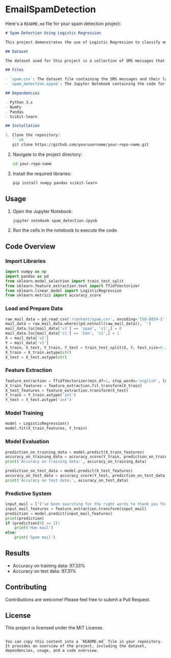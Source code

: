 # EmailSpamDetection
Here's a `README.md` file for your spam detection project:

```markdown
# Spam Detection Using Logistic Regression

This project demonstrates the use of Logistic Regression to classify emails as spam or ham (non-spam) using the TF-IDF vectorization technique.

## Dataset

The dataset used for this project is a collection of SMS messages that have been classified as either "spam" or "ham".

## Files

- `spam.csv`: The dataset file containing the SMS messages and their labels.
- `spam_detection.ipynb`: The Jupyter Notebook containing the code for the project.

## Dependencies

- Python 3.x
- NumPy
- Pandas
- Scikit-learn

## Installation

1. Clone the repository:
   ```sh
   git clone https://github.com/yourusername/your-repo-name.git
   ```
2. Navigate to the project directory:
   ```sh
   cd your-repo-name
   ```
3. Install the required libraries:
   ```sh
   pip install numpy pandas scikit-learn
   ```

## Usage

1. Open the Jupyter Notebook:
   ```sh
   jupyter notebook spam_detection.ipynb
   ```
2. Run the cells in the notebook to execute the code.

## Code Overview

### Import Libraries
```python
import numpy as np
import pandas as pd
from sklearn.model_selection import train_test_split
from sklearn.feature_extraction.text import TfidfVectorizer
from sklearn.linear_model import LogisticRegression
from sklearn.metrics import accuracy_score
```

### Load and Prepare Data
```python
raw_mail_data = pd.read_csv('/content/spam.csv', encoding='ISO-8859-1')
mail_data = raw_mail_data.where((pd.notnull(raw_mail_data)), '')
mail_data.loc[mail_data['v1'] == 'spam', 'v1',] = 0
mail_data.loc[mail_data['v1'] == 'ham', 'v1',] = 1
X = mail_data['v2']
Y = mail_data['v1']
X_train, X_test, Y_train, Y_test = train_test_split(X, Y, test_size=0.2, random_state=3)
X_train = X_train.astype(str)
X_test = X_test.astype(str)
```

### Feature Extraction
```python
feature_extraction = TfidfVectorizer(min_df=1, stop_words='english', lowercase=True)
X_train_features = feature_extraction.fit_transform(X_train)
X_test_features = feature_extraction.transform(X_test)
Y_train = Y_train.astype('int')
Y_test = Y_test.astype('int')
```

### Model Training
```python
model = LogisticRegression()
model.fit(X_train_features, Y_train)
```

### Model Evaluation
```python
prediction_on_training_data = model.predict(X_train_features)
accuracy_on_training_data = accuracy_score(Y_train, prediction_on_training_data)
print('Accuracy on training data:', accuracy_on_training_data)

prediction_on_test_data = model.predict(X_test_features)
accuracy_on_test_data = accuracy_score(Y_test, prediction_on_test_data)
print('Accuracy on test data:', accuracy_on_test_data)
```

### Predictive System
```python
input_mail = ["I've been searching for the right words to thank you for this breather. I promise i wont take your help for granted and will fulfil my promise. You have been wonderful and a blessing at all times"]
input_mail_features = feature_extraction.transform(input_mail)
prediction = model.predict(input_mail_features)
print(prediction)
if (prediction[0] == 1):
    print('Ham mail')
else:
    print('Spam mail')
```

## Results

- Accuracy on training data: 97.33%
- Accuracy on test data: 97.31%

## Contributing

Contributions are welcome! Please feel free to submit a Pull Request.

## License

This project is licensed under the MIT License.

```

You can copy this content into a `README.md` file in your repository. It provides an overview of the project, including the dataset, dependencies, usage, and a code overview.
